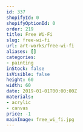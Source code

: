 ```yaml
---
id: 337
shopifyId: 0
shopifyOptionId: 0
order: 219
title: Free Wi-Fi
slug: free-wi-fi
url: art-works/free-wi-fi
aliases: []
categories:
- painting
inStock: false
isVisible: false
height: 60
width: 60
date: 2019-01-01T00:00:00Z
materials:
- acrylic
- canvas
price: -1
mainImage: free_wi_fi.jpg
---
```

